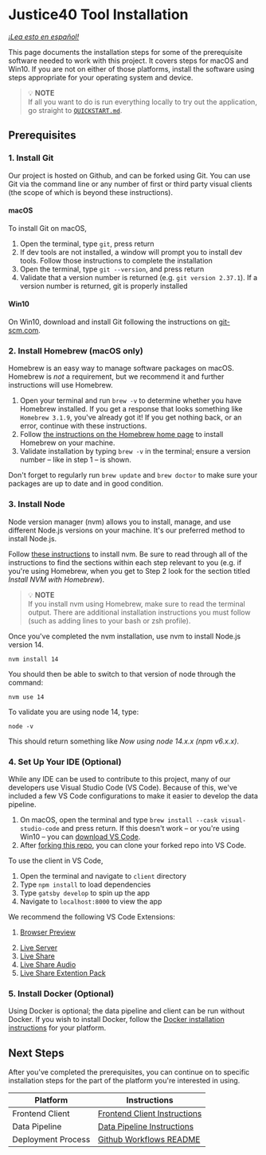 # Justice40 Tool Installation

_[¡Lea esto en español!](INSTALLATION-es.md)_

This page documents the installation steps for some of the prerequisite software needed to work with this project. It covers steps for macOS and Win10. If you are not on either of those platforms, install the software using steps appropriate for your operating system and device.

> :bulb: **NOTE**  
> If all you want to do is run everything locally to try out the application, go straight to [`QUICKSTART.md`](QUICKSTART.md).

## Prerequisites

### 1. Install Git

Our project is hosted on Github, and can be forked using Git. You can use Git via the command line or any number of first or third party visual clients (the scope of which is beyond these instructions).

#### macOS

To install Git on macOS,

1. Open the terminal, type `git`, press return
2. If dev tools are not installed, a window will prompt you to install dev tools. Follow those instructions to complete the installation
3. Open the terminal, type `git --version`, and press return
4. Validate that a version number is returned (e.g. `git version 2.37.1`). If a version number is returned, git is properly installed

#### Win10

On Win10, download and install Git following the instructions on [git-scm.com](https://git-scm.com/download/win).

### 2. Install Homebrew (macOS only)

Homebrew is an easy way to manage software packages on macOS. Homebrew is _not_ a requirement, but we recommend it and further instructions will use Homebrew.

1. Open your terminal and run `brew -v` to determine whether you have Homebrew installed. If you get a response that looks something like `Homebrew 3.1.9`, you've already got it! If you get nothing back, or an error, continue with these instructions.
2. Follow [the instructions on the Homebrew home page](https://brew.sh) to install Homebrew on your machine.
3. Validate installation by typing `brew -v` in the terminal; ensure a version number – like in step 1 – is shown.

Don't forget to regularly run `brew update` and `brew doctor` to make sure your packages are up to date and in good condition.

### 3. Install Node

Node version manager (nvm) allows you to install, manage, and use different Node.js versions on your machine. It's our preferred method to install Node.js.

Follow [these instructions](https://medium.com/@nodesource/installing-node-js-tutorial-using-nvm-5c6ff5925dd8) to install nvm. Be sure to read through all of the instructions to find the sections within each step relevant to you (e.g. if you're using Homebrew, when you get to Step 2 look for the section titled _Install NVM with Homebrew_).

> :bulb: **NOTE**  
> If you install nvm using Homebrew, make sure to read the terminal output. There are additional installation instructions you must follow (such as adding lines to your bash or zsh profile).

Once you've completed the nvm installation, use nvm to install Node.js version 14.

`nvm install 14`

You should then be able to switch to that version of node through the command:

`nvm use 14`

To validate you are using node 14, type:

`node -v`

This should return something like _Now using node 14.x.x (npm v6.x.x)_.

### 4. Set Up Your IDE (Optional)

While any IDE can be used to contribute to this project, many of our developers use Visual Studio Code (VS Code). Because of this, we've included a few VS Code configurations to make it easier to develop the data pipeline.

1. On macOS, open the terminal and type `brew install --cask visual-studio-code` and press return. If this doesn't work – or you're using Win10 – you can [download VS Code](https://code.visualstudio.com/).
2. After [forking this repo](https://github.com/usds/justice40-tool/blob/main/CONTRIBUTING.md#code-contributions), you can clone your forked repo into VS Code.

<!-- TODO: this belongs in the client readme -->

To use the client in VS Code,

1. Open the terminal and navigate to `client` directory
2. Type `npm install` to load dependencies
3. Type `gatsby develop` to spin up the app
4. Navigate to `localhost:8000` to view the app

We recommend the following VS Code Extensions:

<!-- markdown-link-check-disable -->

1. [Browser Preview](https://github.com/auchenberg/vscode-browser-preview)
<!-- markdown-link-check-enable -->
2. [Live Server](https://github.com/ritwickdey/vscode-live-server)
3. [Live Share](https://github.com/MicrosoftDocs/live-share)
4. [Live Share Audio](https://github.com/MicrosoftDocs/live-share)
5. [Live Share Extention Pack](https://github.com/MicrosoftDocs/live-share)

### 5. Install Docker (Optional)

Using Docker is optional; the data pipeline and client can be run without Docker. If you wish to install Docker, follow the [Docker installation
instructions](https://docs.docker.com/get-docker/) for your platform.

## Next Steps

After you've completed the prerequisites, you can continue on to specific installation steps for the part of the platform you're interested in using.

| Platform           | Instructions                                               |
| ------------------ | ---------------------------------------------------------- |
| Frontend Client    | [Frontend Client Instructions](client/README.md)           |
| Data Pipeline      | [Data Pipeline Instructions](data/data-pipeline/README.md) |
| Deployment Process | [Github Workflows README](.github/workflows/README.md)     |
